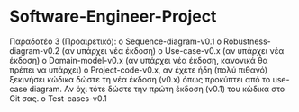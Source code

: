 # Software-Engineer-Project
Παραδοτέο 3 (Προαιρετικό):
o Sequence-diagram-v0.1
o Robustness-diagram-v0.2 (αν υπάρχει νέα έκδοση)
o Use-case-v0.x (αν υπάρχει νέα έκδοση)
o Domain-model-v0.x (αν υπάρχει νέα έκδοση, κανονικά θα πρέπει να υπάρχει)
o Project-code-v0.x, αν έχετε ήδη (πολύ πιθανό) ξεκινήσει κώδικα δώστε τη νέα 
έκδοση (v0.x) όπως προκύπτει από το use-case diagram. Αν όχι τότε δώστε την πρώτη 
έκδοση (v0.1) του κώδικα στο Git σας.
o Test-cases-v0.1
